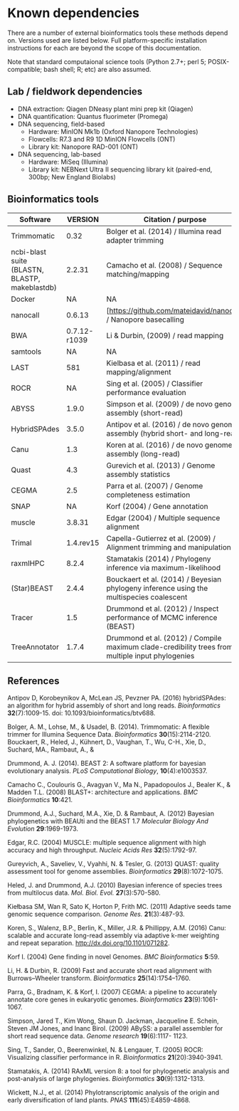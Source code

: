 # Known dependencies

There are a number of external bioinformatics tools these methods depend on. Versions used are listed below. Full platform-specific installation instructions for each are beyond the scope of this documentation.

Note that standard computaional science tools (Python 2.7+; perl 5; POSIX-compatible; bash shell; R; etc) are also assumed.

## Lab / fieldwork dependencies

 - DNA extraction: Qiagen DNeasy plant mini prep kit (Qiagen)
 - DNA quantification: Quantus fluorimeter (Promega)
 - DNA sequencing, field-based
     - Hardware: MinION Mk1b (Oxford Nanopore Technologies)
     - Flowcells: R7.3 and R9 1D MinION Flowcells (ONT)
     - Library kit: Nanopore RAD-001 (ONT)
 - DNA sequencing, lab-based
     - Hardware: MiSeq (Illumina)
     - Library kit: NEBNext Ultra II sequencing library kit (paired-end, 300bp; New England Biolabs)



## Bioinformatics tools

Software | VERSION | Citation / purpose
-------- | ------- | ------------------
Trimmomatic | 0.32 | Bolger et al. (2014) / Illumina read adapter trimming
ncbi-blast suite (BLASTN, BLASTP, makeblastdb) | 2.2.31 | Camacho et al. (2008) /  Sequence matching/mapping
Docker | NA | NA
nanocall | 0.6.13 | [https://github.com/mateidavid/nanocall] / Nanopore basecalling
BWA | 0.7.12-r1039 | Li & Durbin, (2009) / read mapping
samtools | NA | NA
LAST | 581 | Kielbasa et al. (2011) / read mapping/alignment
ROCR | NA | Sing et al. (2005) / Classifier performance evaluation
ABYSS | 1.9.0 | Simpson et al. (2009) / de novo genome assembly (short-read)
HybridSPAdes | 3.5.0 | Antipov et al. (2016) / de novo genome assembly (hybrid short- and long-read)
Canu | 1.3 | Koren at al. (2016) / de novo genome assembly (long-read)
Quast | 4.3 | Gurevich et al. (2013) / Genome assembly statistics
CEGMA | 2.5 | Parra et al. (2007) / Genome completeness estimation
SNAP | NA | Korf (2004) / Gene annotation
muscle | 3.8.31 | Edgar (2004) / Multiple sequence alignment
Trimal | 1.4.rev15 | Capella-Gutierrez et al. (2009) / Alignment trimming and manipulation
raxmlHPC | 8.2.4 | Stamatakis (2014) / Phylogeny inference via maximum-likelihood
(Star)BEAST | 2.4.4 | Bouckaert et al. (2014) / Beyesian phylogeny inference using the multispecies coalescent
Tracer | 1.5 | Drummond et al. (2012) / Inspect performance of MCMC inference (BEAST)
TreeAnnotator | 1.7.4 | Drummond et al. (2012) / Compile maximum clade-credibility trees from multiple input phylogenies


## References

Antipov D, Korobeynikov A, McLean JS, Pevzner PA. (2016) hybridSPAdes: an algorithm for hybrid
assembly of short and long reads. *Bioinformatics* **32**(7):1009-15. doi: 10.1093/bioinformatics/btv688.

Bolger, A. M., Lohse, M., & Usadel, B. (2014). Trimmomatic: A flexible trimmer for Illumina
Sequence Data. *Bioinformatics* **30**(15):2114-2120.
Bouckaert, R., Heled, J., Kühnert, D., Vaughan, T., Wu, C-H., Xie, D., Suchard, MA., Rambaut, A., &

Drummond, A. J. (2014). BEAST 2: A software platform for bayesian evolutionary analysis. *PLoS
Computational Biology*, **10**(4):e1003537.

Camacho C., Coulouris G., Avagyan V., Ma N., Papadopoulos J., Bealer K., & Madden T.L. (2008)
BLAST+: architecture and applications. *BMC Bioinformatics* **10**:421.

Drummond, A.J., Suchard, M.A., Xie, D. & Rambaut, A. (2012) Bayesian phylogenetics with BEAUti
and the BEAST 1.7 *Molecular Biology And Evolution* **29**:1969-1973.

Edgar, R.C. (2004) MUSCLE: multiple sequence alignment with high accuracy and high throughput.
*Nucleic Acids Res* **32**(5):1792-97.

Gureyvich, A., Saveliev, V., Vyahhi, N. & Tesler, G. (2013) QUAST: quality assessment tool for
genome assemblies. *Bioinformatics* **29**(8):1072-1075.

Heled, J. and Drummond, A.J. (2010) Bayesian inference of species trees from multilocus data. *Mol.
Biol. Evol.* **27**(3):570-580.

Kiełbasa SM, Wan R, Sato K, Horton P, Frith MC. (2011) Adaptive seeds tame genomic sequence
comparison. *Genome Res.* **21**(3):487-93.

Koren, S., Walenz, B.P., Berlin, K., Miller, J.R. & Phillippy, A.M. (2016) Canu: scalable and accurate
long-read assembly via adaptive k-mer weighting and repeat separation.
http://dx.doi.org/10.1101/071282.

Korf I. (2004) Gene finding in novel Genomes. *BMC Bioinformatics* **5**:59.

Li, H. & Durbin, R. (2009) Fast and accurate short read alignment with Burrows–Wheeler transform.
*Bioinformatics* **25**(14):1754–1760.

Parra, G., Bradnam, K. & Korf, I. (2007) CEGMA: a pipeline to accurately annotate core genes in
eukaryotic genomes. *Bioinformatics* **23**(9):1061-1067.

Simpson, Jared T., Kim Wong, Shaun D. Jackman, Jacqueline E. Schein, Steven JM Jones, and Inanc
Birol. (2009) ABySS: a parallel assembler for short read sequence data. *Genome research* **19**(6):1117-
1123.

Sing, T., Sander, O., Beerenwinkel, N. & Lengauer, T. (2005) ROCR: Visualizing classifier
performance in R. *Bioinformatics* **21**(20):3940-3941.

Stamatakis, A. (2014) RAxML version 8: a tool for phylogenetic analysis and post-analysis of large
phylogenies. *Bioinformatics* **30**(9):1312-1313.

Wickett, N.J., et al. (2014) Phylotranscriptomic analysis of the origin and early diversification of land
plants. *PNAS* **111**(45):E4859-4868.
